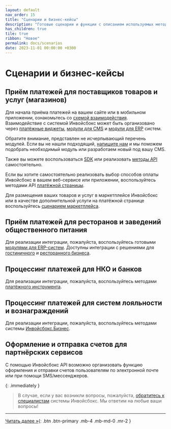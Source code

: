 ```yaml
---
layout: default
nav_order: 15
title: "Сценарии и бизнес-кейсы"
description: "Готовые сценарии и функции с описанием используемых методов API для продукт-менеджеров и проджект-менеджеров 👨‍💻"
has_children: true
tile: true
ribbon: "Новое"
permalink: docs/scenarios
date: 2023-11-01 00:00:00 +0300
---
```


# Сценарии и бизнес-кейсы

## Приём платежей для поставщиков товаров и услуг (магазинов)

Для начала приёма платежей на вашем сайте или в мобильном приложении, ознакомьтесь со [схемой взаимодействия](/docs/merchant/schema/).
Взаимодействие с системой Инвойсбокс может быть организовано через [платёжные виджеты](/docs/merchant/widget),
[модули для CMS](/docs/merchant/cms) и [модули для ERP](/docs/merchant/erp) систем.

Обратите внимание, представлен не исчерпывающий перечень модулей. Если вы не нашли подходящий, [напишите нам](https://www.invoicebox.ru/ru/contacts/feedback.html) и
мы поможем подобрать необходимый модуль или разработаем новый под вашу CMS.

Также вы можете воспользоваться [SDK](/docs/merchant/sdk) или реализовать [методы API](/docs/merchant) самостоятельно.

Если вы хотите самостоятельно реализовать выбор способов оплаты Инвойсбокс в вашем веб-сервисе или приложении, воспользуйтесь методами API [платёжной страницы](/docs/merchant/guarantee).

Для размещения ваших товаров и услуг в маркетплейсе Инвойсбокс или в качестве дополнительной услуги на платёжной странице воспользуйтесь [сценарием маркетплейса](/docs/marketplace).

## Приём платежей для ресторанов и заведений общественного питания

Для реализации интеграции, пожалуйста, воспользуйтесь готовыми [модулями для ERP-систем](/docs/merchant/erp).
Доступны интеграции с решениями для [гостиничного](/docs/scenarios/pms) и [ресторанного бизнеса](/docs/scenarios/ras).

## Процессинг платежей для НКО и банков

Для реализации интеграции, пожалуйста, воспользуйтесь методами [платёжного инструмента](/docs/payment).

## Процессинг платежей для систем лояльности и вознаграждений

Для реализации интеграции, пожалуйста, воспользуйтесь методами системы [Инвойсбокс.Бизнес](/docs/business).

## Оформление и отправка счетов для партнёрских сервисов

С помощью Инвойсбокс API возможно организовать функцию оформления и отправки счетов пользователям
по электронной почте или при помощи SMS/мессенджеров.

{: .immediately }
> В случае, если у вас возникли вопросы, пожалуйста, [обратитесь к специалистам](https://www.invoicebox.ru/ru/contacts/feedback.html)
> системы Инвойсбокс. Мы ответим на любые ваши вопросы!


---

[Читать далее &raquo;](/docs/definition/){: .btn .btn-primary .mb-4 .mb-md-0 .mr-2 }
